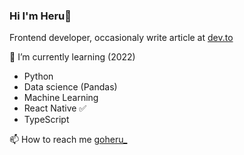 ### Hi I'm Heru👋

Frontend developer, occasionaly write article at [dev.to](https://dev.to/elukuro)

  
🌱 I’m currently learning (2022)
  - Python 
  - Data science (Pandas)
  - Machine Learning
  - React Native ✅
  - TypeScript 
    
  
📫 How to reach me [goheru_](https://twitter.com/goheru_)
